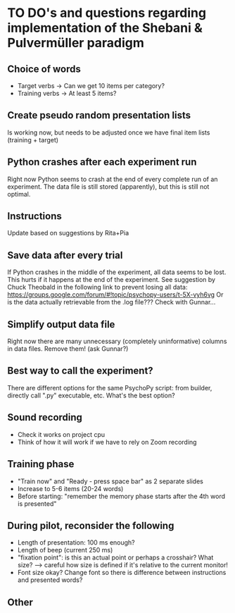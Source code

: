 TO DO's and questions regarding implementation of the Shebani & Pulvermüller paradigm
================================================================================


## Choice of words

- Target verbs -> Can we get 10 items per category?
- Training verbs -> At least 5 items?


## Create pseudo random presentation lists

Is working now, but needs to be adjusted once we have final item lists (training + target)


## Python crashes after each experiment run

Right now Python seems to crash at the end of every complete run of an experiment. The data file is still stored (apparently), but this is still not optimal.


## Instructions

Update based on suggestions by Rita+Pia


## Save data after every trial 

If Python crashes in the middle of the experiment, all data seems to be lost. This hurts if it happens at the end of the experiment. See suggestion by Chuck Theobald in the following link to prevent losing all data:
https://groups.google.com/forum/#!topic/psychopy-users/t-5X-vyh6vg
Or is the data actually retrievable from the .log file???
Check with Gunnar...


## Simplify output data file

Right now there are many unnecessary (completely uninformative) columns in data files. Remove them! (ask Gunnar?)


## Best way to call the experiment?

There are different options for the same PsychoPy script: from builder, directly call ".py" executable, etc. What's the best option?


## Sound recording

- Check it works on project cpu
- Think of how it will work if we have to rely on Zoom recording


## Training phase

- "Train now" and "Ready - press space bar" as 2 separate slides
- Increase to 5-6 items (20-24 words)
- Before starting: "remember the memory phase starts after the 4th word is presented"


## During pilot, reconsider the following

- Length of presentation: 100 ms enough?
- Length of beep (current 250 ms)
- "fixation point": is this an actual point or perhaps a crosshair? What size? --> careful how size is defined if it's relative to the current monitor!
- Font size okay? Change font so there is difference between instructions and presented words?


## Other
